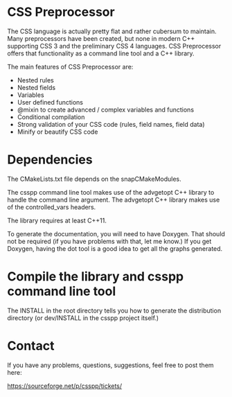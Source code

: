 # CSS Preprocessor

The CSS language is actually pretty flat and rather cubersum to maintain.
Many preprocessors have been created, but none in modern C++ supporting
CSS 3 and the preliminary CSS 4 languages. CSS Preprocessor offers that
functionality as a command line tool and a C++ library.

The main features of CSS Preprocessor are:

  * Nested rules
  * Nested fields
  * Variables
  * User defined functions
  * @mixin to create advanced / complex variables and functions
  * Conditional compilation
  * Strong validation of your CSS code (rules, field names, field data)
  * Minify or beautify CSS code

# Dependencies

The CMakeLists.txt file depends on the snapCMakeModules.

The csspp command line tool makes use of the advgetopt C++ library to
handle the command line argument. The advgetopt C++ library makes use
of the controlled\_vars headers.

The library requires at least C++11.

To generate the documentation, you will need to have Doxygen. That should
not be required (if you have problems with that, let me know.) If you
get Doxygen, having the dot tool is a good idea to get all the graphs
generated.

# Compile the library and csspp command line tool

The INSTALL in the root directory tells you how to generate the
distribution directory (or dev/INSTALL in the csspp project itself.)

# Contact

If you have any problems, questions, suggestions, feel free to post
them here:

  https://sourceforge.net/p/csspp/tickets/

